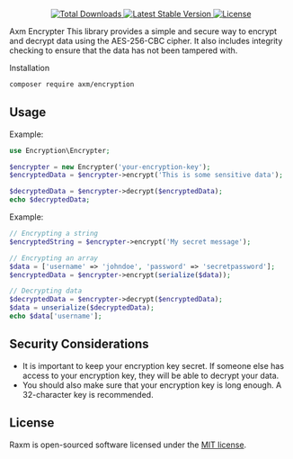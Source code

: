 <p align="center">
    <a href="https://packagist.org/packages/axm/encryption">
        <img src="https://poser.pugx.org/axm/encryption/d/total.svg" alt="Total Downloads">
    </a>
    <a href="https://packagist.org/packages/axm/encryption">
        <img src="https://poser.pugx.org/axm/encryption/v/stable.svg" alt="Latest Stable Version">
    </a>
    <a href="https://packagist.org/packages/axm/encryption">
        <img src="https://poser.pugx.org/axm/encryption/license.svg" alt="License">
    </a>
</p>

Axm Encrypter
This library provides a simple and secure way to encrypt and decrypt data using the AES-256-CBC cipher. It also includes integrity checking to ensure that the data has not been tampered with.

Installation

```bash
composer require axm/encryption
```

## Usage

Example:

```php
use Encryption\Encrypter;

$encrypter = new Encrypter('your-encryption-key');
$encryptedData = $encrypter->encrypt('This is some sensitive data');

$decryptedData = $encrypter->decrypt($encryptedData);
echo $decryptedData;

```

Example:

```php
// Encrypting a string
$encryptedString = $encrypter->encrypt('My secret message');

// Encrypting an array
$data = ['username' => 'johndoe', 'password' => 'secretpassword'];
$encryptedData = $encrypter->encrypt(serialize($data));

// Decrypting data
$decryptedData = $encrypter->decrypt($encryptedData);
$data = unserialize($decryptedData);
echo $data['username'];

```

## Security Considerations

- It is important to keep your encryption key secret. If someone else has access to your encryption key, they will be able to decrypt your data.
- You should also make sure that your encryption key is long enough. A 32-character key is recommended.

## License

<a name="license"></a>

Raxm is open-sourced software licensed under the [MIT license](LICENSE).


